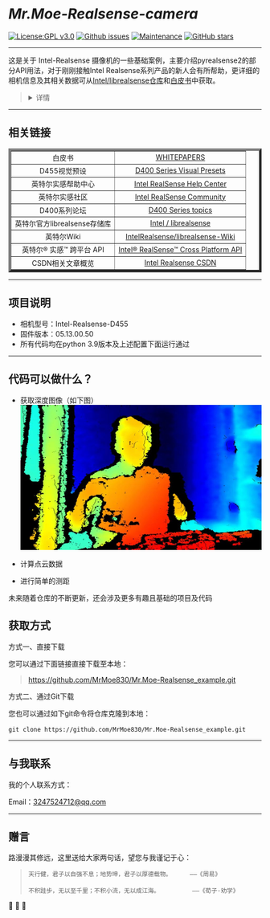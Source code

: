 #  _Mr.Moe-Realsense-camera_

[![License:GPL v3.0](https://img.shields.io/badge/License-GPL3.0-yellow.svg)](http://www.gnu.org/licenses/gpl-3.0.html)
[![Github issues](https://img.shields.io/github/issues/MrMoe830/Mr.Moe-Realsense-camera.svg)](https://github.com/MrMoe830/Mr.Moe-Realsense-camera/issues/)
[![Maintenance](https://img.shields.io/badge/Maintained%3F-yes-green.svg)](https://github.com/MrMoe830/Mr.Moe-Realsense-camera/graphs/commit-activity)
[![GitHub stars](https://img.shields.io/github/stars/MrMoe830/Mr.Moe-Realsense-camera.svg?style=social&label=Star)](https://GitHub.com/MrMoe830/Mr.Moe-Realsense-camera/stargazers/)

---------

这是关于 Intel-Realsense 摄像机的一些基础案例，主要介绍pyrealsense2的部分API用法，对于刚刚接触Intel Realsense系列产品的新人会有所帮助，更详细的相机信息及其相关数据可从[Intel/librealsense仓库](https://github.com/IntelRealSense/librealsense)和[白皮书](https://dev.intelrealsense.com/docs/whitepapers)中获取。

><details><summary>详情</summary>
><p>
>目前代码较为重视基础，因此您如果想要更精确更细致的数据，请自行更具实际项目进行优化改造。</details></p>

---------

## 相关链接

<table border="5">
        <tr>
            <td align="center">白皮书</td>
            <td align="center"><a href="https://dev.intelrealsense.com/docs/whitepapers">WHITEPAPERS</a></td>
        </tr>
        <tr>
            <td align="center">D455视觉预设</td>
            <td align="center"><a href=https://github.com/IntelRealSense/librealsense/wiki/D400-Series-Visual-Presets>D400 Series Visual Presets</a></td>
        </tr>
        <tr>
            <td align="center">英特尔实感帮助中心</td>
            <td align="center"><a href=https://support.intelrealsense.com/hc/en-us>Intel RealSense Help Center</a></td>
        </tr>
        <tr>
            <td align="center">英特尔实感社区</td>
            <td align="center"><a href=https://support.intelrealsense.com/hc/en-us/community/topics>Intel RealSense Community</a></td>
        </tr>
        <tr>
            <td align="center">D400系列论坛</td>
            <td align="center"><a href=https://support.intelrealsense.com/hc/en-us/community/topics/360001071173-D400-Series>D400 Series topics</a></td>
        </tr>
        <tr>
            <td align="center">英特尔官方librealsense存储库</td>
            <td align="center"><a href=https://github.com/IntelRealSense/librealsense>Intel / librealsense</a></td>
        </tr>
        <tr>
            <td align="center">英特尔Wiki</td>
            <td align="center"><a href=https://github.com/IntelRealSense/librealsense/wiki>IntelRealsense/librealsense-Wiki</a></td>
        </tr>
        <tr>
            <td align="center">英特尔® 实感™ 跨平台 API</td>
            <td align="center"><a href=https://intelrealsense.github.io/librealsense/doxygen/annotated.html>Intel® RealSense™ Cross Platform API</a></td>
        </tr>
        <tr>
            <td align="center">CSDN相关文章概览</td>
            <td align="center"><a href=https://so.csdn.net/so/search?q=Intel%20Realsense&t=blog&o=vip&s=&l=&f=&viparticle=>Intel Realsense CSDN</a></td>
        </tr>
</table>

---------


## 项目说明

- 相机型号：Intel-Realsense-D455
- 固件版本：05.13.00.50
- 所有代码均在python 3.9版本及上述配置下面运行通过


---------

## 代码可以做什么？

- 获取深度图像（如下图）
![ Depth image ](Test_Results/QRangle_test/QRcode1(2).jpg)

- 计算点云数据

- 进行简单的测距

未来随着仓库的不断更新，还会涉及更多有趣且基础的项目及代码


## 获取方式

方式一、直接下载

您可以通过下面链接直接下载至本地：
      

> https://github.com/MrMoe830/Mr.Moe-Realsense_example.git



方式二、通过Git下载
  
您也可以通过如下git命令将仓库克隆到本地：

```
git clone https://github.com/MrMoe830/Mr.Moe-Realsense_example.git
```

---------

## 与我联系

我的个人联系方式：

Email：3247524712@qq.com

----------

## 赠言


路漫漫其修远，这里送给大家两句话，望您与我谨记于心：
>     
>     天行健，君子以自强不息；地势坤，君子以厚德载物。     ——《周易》
>
>     不积跬步，无以至千里；不积小流，无以成江海。         ——《荀子·劝学》
:hugs: :hugs: :hugs:
